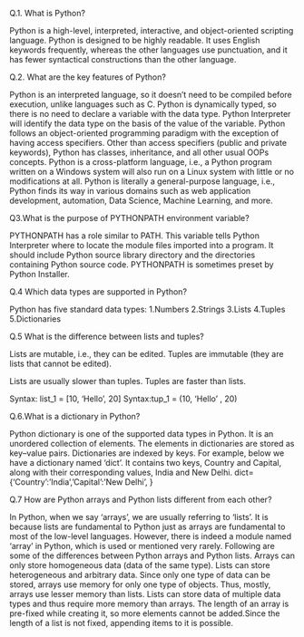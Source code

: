 Q.1. What is Python?

Python is a high-level, interpreted, interactive, and object-oriented scripting language. Python is designed to be highly readable. It uses English keywords frequently, whereas the other languages use punctuation, and it has fewer syntactical constructions than the other language.

Q.2. What are the key features of Python?

Python is an interpreted language, so it doesn’t need to be compiled before execution, unlike languages such as C.
Python is dynamically typed, so there is no need to declare a variable with the data type. Python Interpreter will identify the data type on the basis of the value of the variable.
Python follows an object-oriented programming paradigm with the exception of having access specifiers. Other than access specifiers (public and private keywords), Python has classes, inheritance, and all other usual OOPs concepts.
Python is a cross-platform language, i.e., a Python program written on a Windows system will also run on a Linux system with little or no modifications at all.
Python is literally a general-purpose language, i.e., Python finds its way in various domains such as web application development, automation, Data Science, Machine Learning, and more.

Q3.What is the purpose of PYTHONPATH environment variable?

PYTHONPATH has a role similar to PATH. This variable tells Python Interpreter where to locate the module files imported into a program. It should include Python source library directory and the directories containing Python source code. PYTHONPATH is sometimes preset by Python Installer.

Q.4 Which data types are supported in Python?

Python has five standard data types:
1.Numbers
2.Strings
3.Lists
4.Tuples
5.Dictionaries

Q.5 What is the difference between lists and tuples?

Lists are mutable, i.e., they can be edited.	Tuples are immutable (they are lists that cannot be edited).
 
 Lists are usually slower than tuples.	Tuples are faster than lists.
 
 Syntax: list_1 = [10, ‘Hello’, 20]	Syntax:tup_1 = (10, ‘Hello’ , 20)
	


Q.6.What is a dictionary in Python?

Python dictionary is one of the supported data types in Python. It is an unordered collection of elements. The elements in dictionaries are stored as key–value pairs. Dictionaries are indexed by keys.
For example, below we have a dictionary named ‘dict’. It contains two keys, Country and Capital, along with their corresponding values, India and New Delhi.
dict={‘Country’:’India’,’Capital’:’New Delhi’, }

Q.7 How are Python arrays and Python lists different from each other?

In Python, when we say ‘arrays’, we are usually referring to ‘lists’. It is because lists are fundamental to Python just as arrays are fundamental to most of the low-level languages.
However, there is indeed a module named ‘array’ in Python, which is used or mentioned very rarely. 
Following are some of the differences between Python arrays and Python lists.
Arrays can only store homogeneous data (data of the same type).	Lists can store heterogeneous and arbitrary data.
Since only one type of data can be stored, arrays use memory for only one type of objects. Thus, mostly, arrays use lesser memory than lists.	Lists can store data of multiple data types and thus require more memory than arrays.
The length of an array is pre-fixed while creating it, so more elements cannot be added.Since the length of a list is not fixed, appending items to it is possible.
